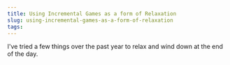 ```yaml
---
title: Using Incremental Games as a form of Relaxation
slug: using-incremental-games-as-a-form-of-relaxation
tags:
---
```

I've tried a few things over the past year to relax and wind down at the end of the day.
